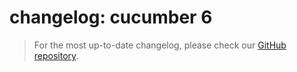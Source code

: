 # changelog: cucumber 6

> For the most up-to-date changelog, please check our [GitHub repository](https://github.com/qase-tms/qase-java/blob/main/qase-cucumber-v6-reporter/changelog.md).
